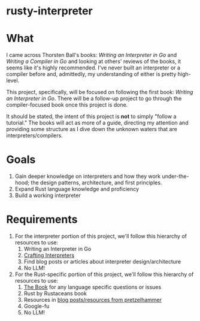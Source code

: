 # rusty-interpreter

# What
I came across Thorsten Ball's books: *Writing an Interpreter in Go* and *Writing a Compiler in Go* and looking at others' reviews of the books, it seems like it's highly recommended. I've never built an interpreter or a compiler before and, admittedly, my understanding of either is pretty high-level.

This project, specifically, will be focused on following the first book: *Writing an Interpreter in Go*. There will be a follow-up project to go through the compiler-focused book once this project is done.

It should be stated, the intent of this project is **not** to simply "follow a tutorial." The books will act as more of a guide, directing my attention and providing some structure as I dive down the unknown waters that are interpreters/compilers. 

# Goals
1. Gain deeper knowledge on interpreters and how they work under-the-hood; the design patterns, architecture, and first principles.
2. Expand Rust language knowledge and proficiency
3. Build a working interpreter

# Requirements
1. For the interpreter portion of this project, we'll follow this hierarchy of resources to use:
	1. Writing an Interpreter in Go
	2. [Crafting Interpreters](https://craftinginterpreters.com/contents.html)
	3. Find blog posts or articles about interpreter design/architecture
	4. No LLM!
2. For the Rust-specific portion of this project, we'll follow this hierarchy of resources to use:
	1. [The Book](https://doc.rust-lang.org/book/) for any language specific questions or issues
	2. Rust by Rustaceans book
	3. Resources in [blog posts/resources from pretzelhammer](https://github.com/pretzelhammer/rust-blog)
	4. Google-fu
	5. No LLM!
